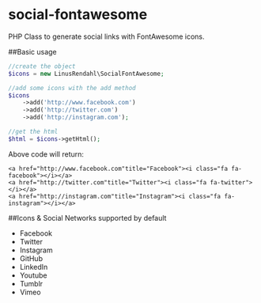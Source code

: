social-fontawesome
==================

PHP Class to generate social links with FontAwesome icons.

##Basic usage

```php
//create the object
$icons = new LinusRendahl\SocialFontAwesome;

//add some icons with the add method
$icons
	->add('http://www.facebook.com')
	->add('http://twitter.com')
	->add('http://instagram.com');

//get the html
$html = $icons->getHtml();
```
Above code will return:
```¨html
<a href="http://www.facebook.com"title="Facebook"><i class="fa fa-facebook"></i></a>
<a href="http://twitter.com"title="Twitter"><i class="fa fa-twitter"></i></a>
<a href="http://instagram.com"title="Instagram"><i class="fa fa-instagram"></i></a>
```

##Icons & Social Networks supported by default
- Facebook
- Twitter
- Instagram
- GitHub
- LinkedIn
- Youtube
- Tumblr
- Vimeo
